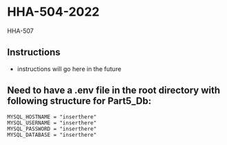 # HHA-504-2022
HHA-507 

## Instructions
- instructions will go here in the future

## Need to have a .env file in the root directory with following structure for Part5_Db:
```
MYSQL_HOSTNAME = "inserthere"
MYSQL_USERNAME = "inserthere"
MYSQL_PASSWORD = "inserthere"
MYSQL_DATABASE = "inserthere"
```